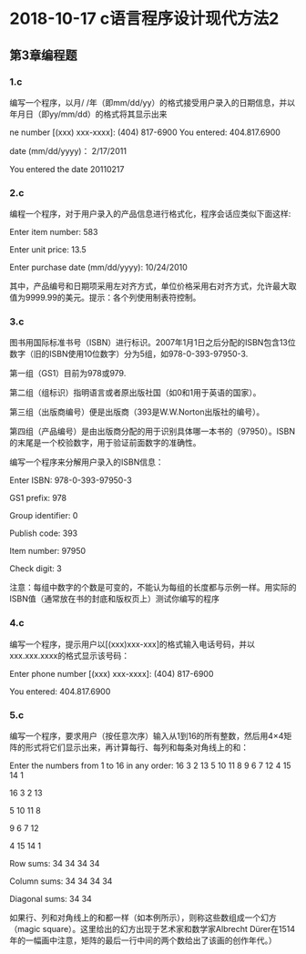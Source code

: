 # 2018-10-17 c语言程序设计现代方法2

## 第3章编程题

### 1.c

编写一个程序，以月/ /年（即mm/dd/yy）的格式接受用户录入的日期信息，并以年月日（即yy/mm/dd）的格式将其显示出来

ne number [(xxx) xxx-xxxx]: (404) 817-6900
You entered: 404.817.6900

date (mm/dd/yyyy)： 2/17/2011

You entered the date 20110217

### 2.c

编程一个程序，对于用户录入的产品信息进行格式化，程序会话应类似下面这样:

Enter item number: 583

Enter unit price: 13.5

Enter purchase date (mm/dd/yyyy): 10/24/2010

其中，产品编号和日期项采用左对齐方式，单位价格采用右对齐方式，允许最大取值为9999.99的美元。提示：各个列使用制表符控制。

### 3.c

图书用国际标准书号（ISBN）进行标识。2007年1月1日之后分配的ISBN包含13位数字（旧的ISBN使用10位数字）分为5组，如978-0-393-97950-3.

第一组（GS1）目前为978或979.

第二组（组标识）指明语言或者原出版社国（如0和1用于英语的国家）。

第三组（出版商编号）便是出版商（393是W.W.Norton出版社的编号）。

第四组（产品编号）是由出版商分配的用于识别具体哪一本书的（97950）。ISBN的末尾是一个校验数字，用于验证前面数字的准确性。

编写一个程序来分解用户录入的ISBN信息：

Enter ISBN: 978-0-393-97950-3

GS1 prefix: 978

Group identifier: 0

Publish code: 393

Item number: 97950

Check digit: 3

注意：每组中数字的个数是可变的，不能认为每组的长度都与示例一样。用实际的ISBN值（通常放在书的封底和版权页上）测试你编写的程序


### 4.c

编写一个程序，提示用户以[(xxx)xxx-xxx]的格式输入电话号码，并以xxx.xxx.xxxx的格式显示该号码：

Enter phone number [(xxx) xxx-xxxx]: (404) 817-6900

You entered: 404.817.6900

### 5.c

编写一个程序，要求用户（按任意次序）输入从1到16的所有整数，然后用4×4矩阵的形式将它们显示出来，再计算每行、每列和每条对角线上的和：

Enter the numbers from 1 to 16 in any order: 16 3 2 13 5 10 11 8 9 6 7 12 4 15 14 1

16    3      2    13

5    10    11      8

9      6      7    12

4    15    14      1

Row sums: 34 34 34 34

Column sums: 34 34 34 34

Diagonal sums: 34 34

如果行、列和对角线上的和都一样（如本例所示），则称这些数组成一个幻方（magic square）。这里给出的幻方出现于艺术家和数学家Albrecht Dürer在1514年的一幅画中注意，矩阵的最后一行中间的两个数给出了该画的创作年代。）
